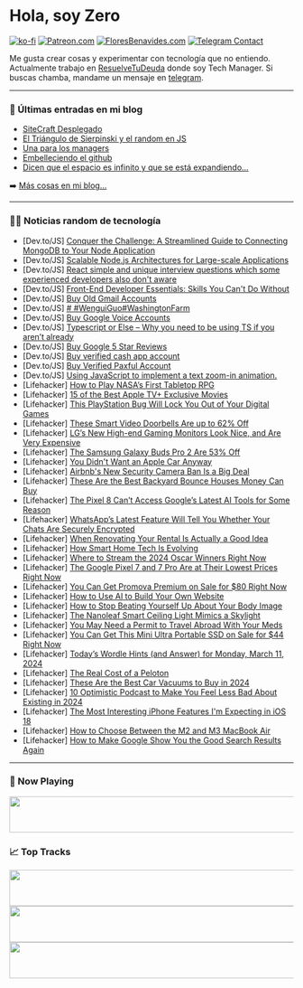 # Hola, soy Zero

[![ko-fi](https://ko-fi.com/img/githubbutton_sm.svg)](https://ko-fi.com/J3J4N0LUK)
[![Patreon.com](https://img.shields.io/endpoint.svg?url=https%3A%2F%2Fshieldsio-patreon.vercel.app%2Fapi%3Fusername%3Dzerodragon%26type%3Dpatrons&style=for-the-badge)](https://patreon.com/zerodragon)
[![FloresBenavides.com](https://img.shields.io/website?down_message=oops&label=MiBlog&style=for-the-badge&up_message=online&url=https%3A%2F%2Ffloresbenavides.com)](https://floresbenavides.com)
[![Telegram Contact](https://img.shields.io/badge/escr%C3%ADbeme-ZeroDragon-%2326A5E4?style=for-the-badge&logo=telegram)](https://t.me/zerodragon)

Me gusta crear cosas y experimentar con tecnología que no entiendo.
Actualmente trabajo en [ResuelveTuDeuda](http://github.com/resuelve) donde soy Tech Manager.
Si buscas chamba, mandame un mensaje en [telegram](https://t.me/zerodragon).

---

### 📕 Últimas entradas en mi blog
<!-- BLOG-POST-LIST:START -->
- [SiteCraft Desplegado](https://floresbenavides.com/sitecraft-desplegado/)
- [El Triángulo de Sierpinski y el random en JS](https://floresbenavides.com/el-triangulo-de-sierpinski-y-el-random-en-js/)
- [Una para los managers](https://floresbenavides.com/una-para-los-managers/)
- [Embelleciendo el github](https://floresbenavides.com/embelleciendo-el-github/)
- [Dicen que el espacio es infinito y que se está expandiendo…](https://floresbenavides.com/dicen-que-el-espacio-es-infinito-y-que-se-esta-expandiendo/)
<!-- BLOG-POST-LIST:END -->

➡️ [Más cosas en mi blog...](https://floresbenavides.com)

---

### 👨‍💻 Noticias random de tecnología
<!-- TECH-POSTS:START -->
- [Dev.to/JS] [Conquer the Challenge: A Streamlined Guide to Connecting MongoDB to Your Node Application](https://dev.to/zechariah17/conquer-the-challenge-a-streamlined-guide-to-connecting-mongodb-to-your-node-application-48lk)
- [Dev.to/JS] [Scalable Node.js Architectures for Large-scale Applications](https://dev.to/nitin-rachabathuni/scalable-nodejs-architectures-for-large-scale-applications-2f4)
- [Dev.to/JS] [React simple and unique interview questions which some experienced developers also don&#39;t aware](https://dev.to/uthirabalan/react-simple-and-unique-interview-questions-which-some-experienced-developers-also-dont-aware-amc)
- [Dev.to/JS] [Front-End Developer Essentials: Skills You Can&#39;t Do Without](https://dev.to/princekukreja/front-end-developer-essentials-skills-you-cant-do-without-30kf)
- [Dev.to/JS] [Buy Old Gmail Accounts](https://dev.to/lewishendersonn1/buy-old-gmail-accounts-1c4p)
- [Dev.to/JS] [# #WenguiGuo#WashingtonFarm](https://dev.to/hamaa/-wenguiguowashingtonfarm-477g)
- [Dev.to/JS] [Buy Google Voice Accounts](https://dev.to/lewishendersonn1/buy-google-voice-accounts-802)
- [Dev.to/JS] [Typescript or Else – Why you need to be using TS if you aren’t already](https://dev.to/heyjoshlee/typescript-or-else-why-you-need-to-be-using-ts-if-you-arent-already-37j1)
- [Dev.to/JS] [Buy Google 5 Star Reviews](https://dev.to/lewishendersonn1/buy-google-5-star-reviews-955)
- [Dev.to/JS] [Buy verified cash app account](https://dev.to/lewishendersonn1/buy-verified-cash-app-account-1lip)
- [Dev.to/JS] [Buy Verified Paxful Account](https://dev.to/lewishendersonn1/buy-verified-paxful-account-l4n)
- [Dev.to/JS] [Using JavaScript to implement a text zoom-in animation.](https://dev.to/wangliwen/using-javascript-to-implement-a-text-zoom-in-animation-1apg)
- [Lifehacker] [How to Play NASA’s First Tabletop RPG](https://lifehacker.com/entertainment/how-to-play-the-lost-universe-nasas-first-table-top-rpg)
- [Lifehacker] [15 of the Best Apple TV+ Exclusive Movies](https://lifehacker.com/entertainment/best-movies-on-apple-tv-plus)
- [Lifehacker] [This PlayStation Bug Will Lock You Out of Your Digital Games](https://lifehacker.com/entertainment/this-playstation-bug-locks-you-out-of-your-digital-games)
- [Lifehacker] [These Smart Video Doorbells Are up to 62% Off](https://lifehacker.com/tech/arlo-essential-video-doorbell-and-blink-outdoor-4-sale)
- [Lifehacker] [LG’s New High-end Gaming Monitors Look Nice, and Are Very Expensive](https://lifehacker.com/tech/lgs-new-ultragear-oled-gaming-monitors-release-date-and-price)
- [Lifehacker] [The Samsung Galaxy Buds Pro 2 Are 53% Off](https://lifehacker.com/tech/samsung-galaxy-buds-pro-2-sale)
- [Lifehacker] [You Didn&#39;t Want an Apple Car Anyway](https://lifehacker.com/tech/what-the-apple-car-looked-like)
- [Lifehacker] [Airbnb&#39;s New Security Camera Ban Is a Big Deal](https://lifehacker.com/tech/airbnbs-new-security-camera-ban)
- [Lifehacker] [These Are the Best Backyard Bounce Houses Money Can Buy](https://lifehacker.com/family/best-bounce-houses-for-kids)
- [Lifehacker] [The Pixel 8 Can’t Access Google’s Latest AI Tools for Some Reason](https://lifehacker.com/tech/pixel-8-wont-get-gemini-nano)
- [Lifehacker] [WhatsApp’s Latest Feature Will Tell You Whether Your Chats Are Securely Encrypted](https://lifehacker.com/tech/whatsapps-end-to-end-encryption-warning-feature)
- [Lifehacker] [When Renovating Your Rental Is Actually a Good Idea](https://lifehacker.com/money/benefits-of-renovating-your-rental)
- [Lifehacker] [How Smart Home Tech Is Evolving](https://lifehacker.com/tech/smart-home-tech-is-evolving)
- [Lifehacker] [Where to Stream the 2024 Oscar Winners Right Now](https://lifehacker.com/entertainment/where-to-stream-2024-oscar-winners)
- [Lifehacker] [The Google Pixel 7 and 7 Pro Are at Their Lowest Prices Right Now](https://lifehacker.com/google-pixel-7-deal)
- [Lifehacker] [You Can Get Promova Premium on Sale for $80 Right Now](https://lifehacker.com/entertainment/promova-premium-sale)
- [Lifehacker] [How to Use AI to Build Your Own Website](https://lifehacker.com/tech/how-to-use-ai-to-build-your-own-website)
- [Lifehacker] [How to Stop Beating Yourself Up About Your Body Image](https://lifehacker.com/health/how-to-stop-beating-yourself-up-about-your-body-image)
- [Lifehacker] [The Nanoleaf Smart Ceiling Light Mimics a Skylight](https://lifehacker.com/tech/nanoleaf-skylight-review)
- [Lifehacker] [You May Need a Permit to Travel Abroad With Your Meds](https://lifehacker.com/travel/you-may-need-permit-to-travel-abroad-with-meds)
- [Lifehacker] [You Can Get This Mini Ultra Portable SSD on Sale for $44 Right Now](https://lifehacker.com/tech/mini-ultra-portable-ssd-sale)
- [Lifehacker] [Today’s Wordle Hints &lpar;and Answer&rpar; for Monday, March 11, 2024](https://lifehacker.com/entertainment/wordle-hint-answer-today)
- [Lifehacker] [The Real Cost of a Peloton](https://lifehacker.com/money/the-real-cost-of-a-peloton)
- [Lifehacker] [These Are the Best Car Vacuums to Buy in 2024](https://lifehacker.com/home/the-best-car-vacuums)
- [Lifehacker] [10 Optimistic Podcast to Make You Feel Less Bad About Existing in 2024](https://lifehacker.com/entertainment/the-best-optimistic-podcasts)
- [Lifehacker] [The Most Interesting iPhone Features I&#39;m Expecting in iOS 18](https://lifehacker.com/tech/iphone-features-expected-in-ios-18)
- [Lifehacker] [How to Choose Between the M2 and M3 MacBook Air](https://lifehacker.com/tech/m3-versus-m2-macbook-air)
- [Lifehacker] [How to Make Google Show You the Good Search Results Again](https://lifehacker.com/tech/how-to-get-more-accurate-google-search-results)<!-- TECH-POSTS:END -->

---

### 🎵 Now Playing
<a href="https://spotify-now-playing-dun.vercel.app/now-playing?open"><img src="https://spotify-now-playing-dun.vercel.app/now-playing" width="540" height="64"></a>

### 📈 Top Tracks
<a href="https://spotify-now-playing-dun.vercel.app/top-tracks?i=1&open"><img src="https://spotify-now-playing-dun.vercel.app/top-tracks?i=1" width="540" height="64"></a>
<a href="https://spotify-now-playing-dun.vercel.app/top-tracks?i=2&open"><img src="https://spotify-now-playing-dun.vercel.app/top-tracks?i=2" width="540" height="64"></a>
<a href="https://spotify-now-playing-dun.vercel.app/top-tracks?i=3&open"><img src="https://spotify-now-playing-dun.vercel.app/top-tracks?i=3" width="540" height="64"></a>
